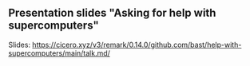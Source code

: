 ## Presentation slides "Asking for help with supercomputers"

Slides: https://cicero.xyz/v3/remark/0.14.0/github.com/bast/help-with-supercomputers/main/talk.md/
